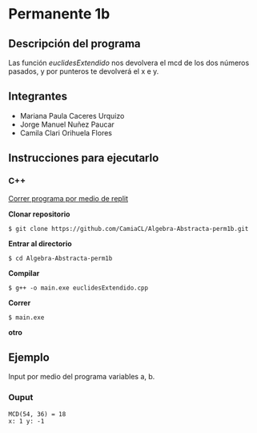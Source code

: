 # Permanente 1b

## Descripción del programa
Las función *euclidesExtendido* nos devolvera el mcd de los dos números pasados, y por punteros te devolverá el x e y.

## Integrantes

- Mariana Paula Caceres Urquizo
- Jorge Manuel Nuñez Paucar
- Camila Clari Orihuela Flores

## Instrucciones para ejecutarlo

### C++

[Correr programa por medio de replit](https://replit.com/@Camila-ClariCla/euclides-Extendido#main.cpp)

**Clonar repositorio**

    $ git clone https://github.com/CamiaCL/Algebra-Abstracta-perm1b.git

**Entrar al directorio**

    $ cd Algebra-Abstracta-perm1b

**Compilar**

    $ g++ -o main.exe euclidesExtendido.cpp

**Correr**

    $ main.exe

**otro**

## Ejemplo

Input por medio del programa variables a, b.

### Ouput

```
MCD(54, 36) = 18
x: 1 y: -1
```
